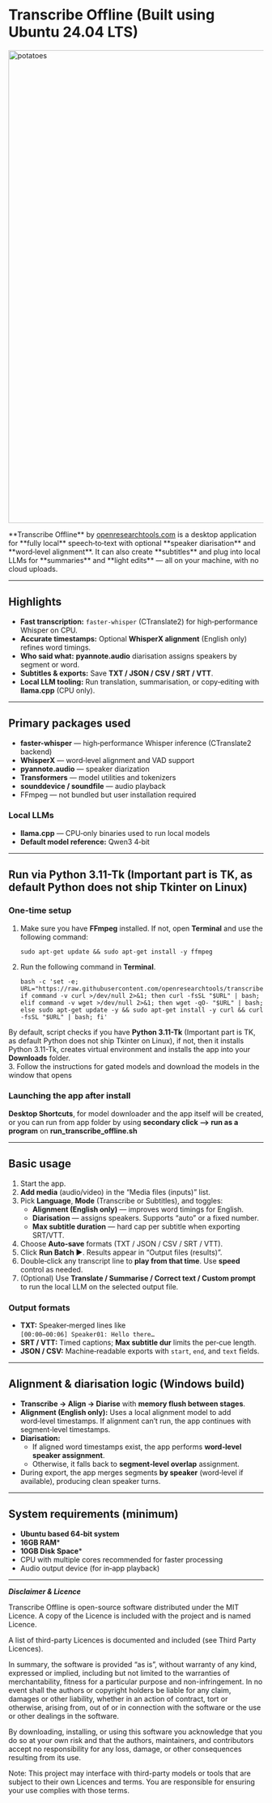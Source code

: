# Transcribe Offline (Built using Ubuntu 24.04 LTS)
<img width="1265" height="934" alt="potatoes" src="https://github.com/user-attachments/assets/e73618c4-ccd1-4fe8-a7cc-e2800aa65ef2" />

</p>**Transcribe Offline** by <a href="https://openresearchtools.com">openresearchtools.com</a> is a desktop application for **fully local** speech‑to‑text with optional **speaker diarisation** and **word‑level alignment**. It can also create **subtitles** and plug into local LLMs for **summaries** and **light edits** — all on your machine, with no cloud uploads.

---

## Highlights

- **Fast transcription:** `faster-whisper` (CTranslate2) for high‑performance Whisper on CPU.  
- **Accurate timestamps:** Optional **WhisperX alignment** (English only) refines word timings.  
- **Who said what:** **pyannote.audio** diarisation assigns speakers by segment or word.  
- **Subtitles & exports:** Save **TXT / JSON / CSV / SRT / VTT**.  
- **Local LLM tooling:** Run translation, summarisation, or copy‑editing with **llama.cpp** (CPU only).  
---

## Primary packages used

- **faster-whisper** — high‑performance Whisper inference (CTranslate2 backend)  
- **WhisperX** — word‑level alignment and VAD support  
- **pyannote.audio** — speaker diarization  
- **Transformers** — model utilities and tokenizers  
- **sounddevice / soundfile** — audio playback  
- FFmpeg — not bundled but user installation required
### Local LLMs
- **llama.cpp** — CPU‑only binaries used to run local models  
- **Default model reference:** Qwen3 4‑bit

---
## Run via Python 3.11-Tk (Important part is TK, as default Python does not ship Tkinter on Linux)

### One‑time setup

1. Make sure you have **FFmpeg** installed. If not, open **Terminal** and use the following command:
    ```
    sudo apt-get update && sudo apt-get install -y ffmpeg
    ```
2. Run the following command in **Terminal**.
    ```
   bash -c 'set -e; URL="https://raw.githubusercontent.com/openresearchtools/transcribeoffline/main/Linux/setup_transcribe_offline_ubuntu.sh"; if command -v curl >/dev/null 2>&1; then curl -fsSL "$URL" | bash; elif command -v wget >/dev/null 2>&1; then wget -qO- "$URL" | bash; else sudo apt-get update -y && sudo apt-get install -y curl && curl -fsSL "$URL" | bash; fi'
    ```
By default, script checks if you have **Python 3.11-Tk** (Important part is TK, as default Python does not ship Tkinter on Linux), if not, then it installs Python 3.11-Tk, creates virtual environment and installs the app into your **Downloads** folder.  
3. Follow the instructions for gated models and download the models in the window that opens


### Launching the app after install
**Desktop Shortcuts**, for model downloader and the app itself will be created, or you can run from app folder by using **secondary click --> run as a program** on **run_transcribe_offline.sh**

---

## Basic usage

1. Start the app.  
2. **Add media** (audio/video) in the “Media files (inputs)” list.  
3. Pick **Language**, **Mode** (Transcribe or Subtitles), and toggles:  
   - **Alignment (English only)** — improves word timings for English.  
   - **Diarisation** — assigns speakers. Supports “auto” or a fixed number.  
   - **Max subtitle duration** — hard cap per subtitle when exporting SRT/VTT.  
4. Choose **Auto‑save** formats (TXT / JSON / CSV / SRT / VTT).  
5. Click **Run Batch ▶**. Results appear in “Output files (results)”.  
6. Double‑click any transcript line to **play from that time**. Use **speed** control as needed.  
7. (Optional) Use **Translate / Summarise / Correct text / Custom prompt** to run the local LLM on the selected output file.

### Output formats

- **TXT:** Speaker‑merged lines like  
  `[00:00–00:06] Speaker01: Hello there…`  
- **SRT / VTT:** Timed captions; **Max subtitle dur** limits the per‑cue length.  
- **JSON / CSV:** Machine‑readable exports with `start`, `end`, and `text` fields.

---

## Alignment & diarisation logic (Windows build)

- **Transcribe → Align → Diarise** with **memory flush between stages**.  
- **Alignment (English only):** Uses a local alignment model to add word‑level timestamps. If alignment can’t run, the app continues with segment‑level timestamps.  
- **Diarisation:**  
  - If aligned word timestamps exist, the app performs **word‑level speaker assignment**.  
  - Otherwise, it falls back to **segment‑level overlap** assignment.  
- During export, the app merges segments **by speaker** (word‑level if available), producing clean speaker turns.

---

## System requirements (minimum)

- **Ubuntu based 64‑bit system** 
- **16GB RAM***
- **10GB Disk Space***
- CPU with multiple cores recommended for faster processing  
- Audio output device (for in‑app playback)

---

***Disclaimer & Licence***

Transcribe Offline is open-source software distributed under the MIT Licence. A copy of the Licence is included with the project and is named Licence.

A list of third-party Licences is documented and included (see Third Party Licences).

In summary, the software is provided “as is”, without warranty of any kind, expressed or implied, including but not limited to the warranties of merchantability, fitness for a particular purpose and non-infringement. In no event shall the authors or copyright holders be liable for any claim, damages or other liability, whether in an action of contract, tort or otherwise, arising from, out of or in connection with the software or the use or other dealings in the software.

By downloading, installing, or using this software you acknowledge that you do so at your own risk and that the authors, maintainers, and contributors accept no responsibility for any loss, damage, or other consequences resulting from its use.

Note: This project may interface with third-party models or tools that are subject to their own Licences and terms. You are responsible for ensuring your use complies with those terms.
